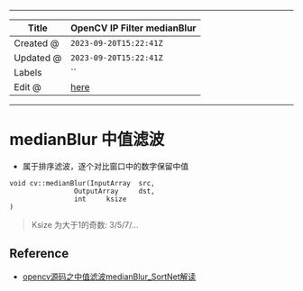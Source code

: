 -----

| Title     | OpenCV IP Filter medianBlur                           |
| --------- | ----------------------------------------------------- |
| Created @ | `2023-09-20T15:22:41Z`                                |
| Updated @ | `2023-09-20T15:22:41Z`                                |
| Labels    | \`\`                                                  |
| Edit @    | [here](https://github.com/junxnone/aiwiki/issues/442) |

-----

# medianBlur 中值滤波

  - 属于排序滤波，逐个对比窗口中的数字保留中值

<!-- end list -->

``` 
void cv::medianBlur(InputArray  src,
                OutputArray     dst,
                int     ksize 
)   

```

> Ksize 为大于1的奇数: 3/5/7/...

## Reference

  - [opencv源码之中值滤波medianBlur\_SortNet解读](https://blog.csdn.net/u010420283/article/details/128585745)

